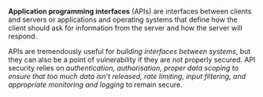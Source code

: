 
**Application programming interfaces** (APIs) are interfaces between clients and servers or applications and operating systems that define how the client should ask for information from the server and how the server will respond.

APIs are tremendously useful for *building interfaces between systems*, but they can also be a point of vulnerability if they are not properly secured. API security relies on *authentication, authorisation, proper data scoping to ensure that too much data isn’t released, rate limiting, input filtering, and appropriate monitoring and logging* to remain secure.